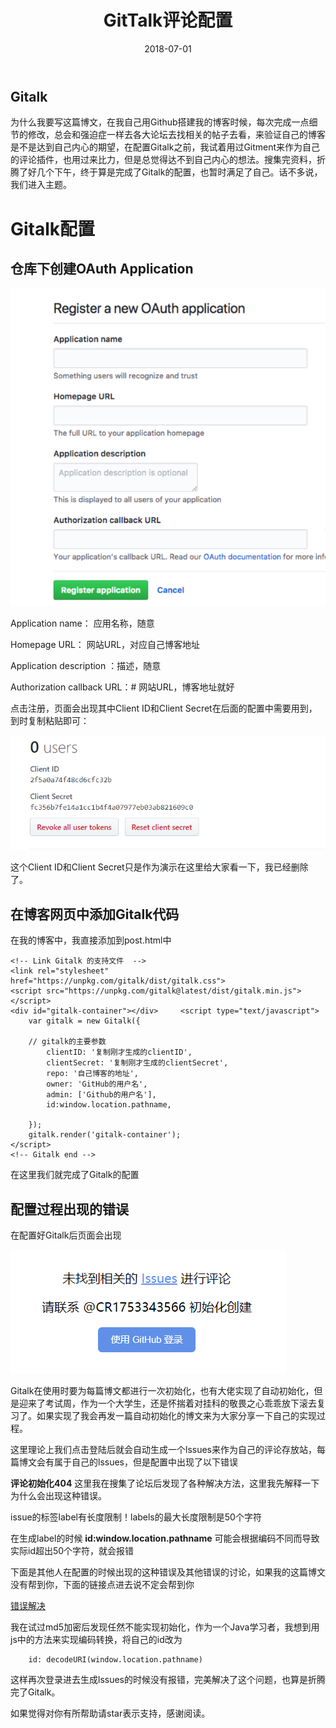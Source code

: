 ﻿---
layout: post                  
title: "GitTalk评论配置"             
date: 2018-07-01                
tag: Github-Gitalk
---
## Gitalk ##
为什么我要写这篇博文，在我自己用Github搭建我的博客时候，每次完成一点细节的修改，总会和强迫症一样去各大论坛去找相关的帖子去看，来验证自己的博客是不是达到自己内心的期望，在配置Gitalk之前，我试着用过Gitment来作为自己的评论插件，也用过来比力，但是总觉得达不到自己内心的想法。搜集完资料，折腾了好几个下午，终于算是完成了Gitalk的配置，也暂时满足了自己。话不多说，我们进入主题。

Gitalk配置
==

仓库下创建OAuth Application
--
<p><img src="/images/Blog/1.PNG" ></p>
Application name： 应用名称，随意

Homepage URL： 网站URL，对应自己博客地址

Application description ：描述，随意

Authorization callback URL：# 网站URL，博客地址就好

点击注册，页面会出现其中Client ID和Client Secret在后面的配置中需要用到，到时复制粘贴即可：
<p><img src="/images/Blog/2.PNG" ></p>
这个Client ID和Client Secret只是作为演示在这里给大家看一下，我已经删除了。

在博客网页中添加Gitalk代码
--
在我的博客中，我直接添加到post.html中
```
<!-- Link Gitalk 的支持文件  -->
<link rel="stylesheet" href="https://unpkg.com/gitalk/dist/gitalk.css">
<script src="https://unpkg.com/gitalk@latest/dist/gitalk.min.js"></script> 
<div id="gitalk-container"></div>     <script type="text/javascript">
    var gitalk = new Gitalk({

    // gitalk的主要参数
		clientID: '复制刚才生成的clientID',
		clientSecret: '复制刚才生成的clientSecret',
		repo: '自己博客的地址',
		owner: 'GitHub的用户名',
		admin: ['Github的用户名'],
		id:window.location.pathname,
    
    });
    gitalk.render('gitalk-container');
</script> 
<!-- Gitalk end -->
```
在这里我们就完成了Gitalk的配置

配置过程出现的错误
--
在配置好Gitalk后页面会出现
<p><img src="/images/Blog/3.PNG" ></p>

Gitalk在使用时要为每篇博文都进行一次初始化，也有大佬实现了自动初始化，但是迎来了考试周，作为一个大学生，还是怀揣着对挂科的敬畏之心乖乖放下滚去复习了。如果实现了我会再发一篇自动初始化的博文来为大家分享一下自己的实现过程。

这里理论上我们点击登陆后就会自动生成一个lssues来作为自己的评论存放站，每篇博文会有属于自己的lssues，但是配置中出现了以下错误

**评论初始化404**
这里我在搜集了论坛后发现了各种解决方法，这里我先解释一下为什么会出现这种错误。

issue的标签label有长度限制！labels的最大长度限制是50个字符

在生成label的时候 **id:window.location.pathname**
可能会根据编码不同而导致实际id超出50个字符，就会报错

下面是其他人在配置的时候出现的这种错误及其他错误的讨论，如果我的这篇博文没有帮到你，下面的链接点进去说不定会帮到你

[错误解决](https://github.com/gitalk/gitalk/issues/115#event-1539518527)

我在试过md5加密后发现任然不能实现初始化，作为一个Java学习者，我想到用js中的方法来实现编码转换，将自己的id改为

```
	id: decodeURI(window.location.pathname)
```
这样再次登录进去生成lssues的时候没有报错，完美解决了这个问题，也算是折腾完了Gitalk。

如果觉得对你有所帮助请star表示支持，感谢阅读。

